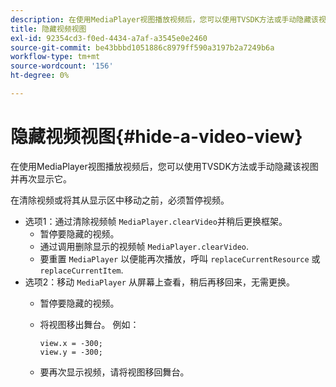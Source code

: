 ```yaml
---
description: 在使用MediaPlayer视图播放视频后，您可以使用TVSDK方法或手动隐藏该视图并再次显示它。
title: 隐藏视频视图
exl-id: 92354cd3-f0ed-4434-a7af-a3545e0e2460
source-git-commit: be43bbbd1051886c8979ff590a3197b2a7249b6a
workflow-type: tm+mt
source-wordcount: '156'
ht-degree: 0%

---
```


# 隐藏视频视图{#hide-a-video-view}

在使用MediaPlayer视图播放视频后，您可以使用TVSDK方法或手动隐藏该视图并再次显示它。

在清除视频或将其从显示区中移动之前，必须暂停视频。
* 选项1：通过清除视频帧 `MediaPlayer.clearVideo`并&#x200B;稍后更换框架。
   * 暂停要隐藏的视频。
   * 通过调用删除显示的视频帧 `MediaPlayer.clearVideo`.
   * 要重置 `MediaPlayer` 以便能再次播放，呼叫 `replaceCurrentResource` 或 `replaceCurrentItem`.
* 选项2：移动 `MediaPlayer` 从屏幕上查看，稍后再移回来，无需更换。
   * 暂停要隐藏的视频。
   * 将视图移出舞台。 例如：

      ```
      view.x = -300; 
      view.y = -300;
      ```

   * 要再次显示视频，请将视图移回舞台。
